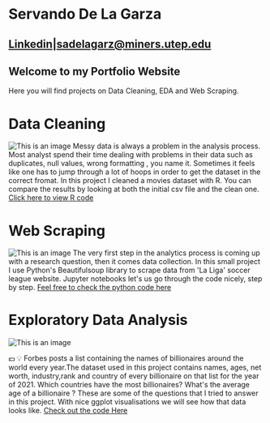 # Servando De La Garza

## [Linkedin](https://www.linkedin.com/in/servandodlg/)|sadelagarz@miners.utep.edu


## Welcome to my Portfolio Website 
Here you will find projects on Data Cleaning, EDA and Web Scraping.

# Data Cleaning
![This is an image](https://wallpaper.dog/large/20476860.jpg)
Messy data is always a problem in  the analysis process. Most analyst spend their time dealing with  problems in their data such as duplicates, null values, wrong formatting , you name it. Sometimes it feels like one has to jump through a lot of hoops in order to get the dataset in the correct fromat. In this project I cleaned a movies dataset with R. You can compare the results by looking at both the initial csv file and the clean one.
[Click here to view R code](https://github.com/servando110398-is/Data-Cleaning/blob/main/Data_Cleaning.pdf)

# Web Scraping
![This is an image](https://cdn.wallpapersafari.com/37/94/PDZVfl.jpg)
The very first step in the analytics process is coming up with a research question, then it comes data collection. In this small project I use  Python's 
Beautifulsoup library to scrape data from 'La Liga' soccer league website. Jupyter notebooks let's us go through the code nicely, step by step.
[Feel free to check the python code here](https://github.com/servando110398-is/Web_Scraping_ETL_Project/blob/main/Web_Scraping_and_ETL-Copy1.ipynb)

# Exploratory Data Analysis
![This is an image](https://thumbor.forbes.com/thumbor/1500x0/smart/filters:format(jpeg)/https%3A%2F%2Fimages.forbes.com%2FBillionaires2021-ListHeader-2%2FBillionaires2021-Desktop-LanderHeader-v2.png)

:dollar:  :bulb:
Forbes posts a list containing the names of  billionaires around the world every year.The dataset used in this project contains names, ages, net worth,
industry,rank and country of every billionaire on that list for the year of 2021.
Which countries have the most billionaires? What's the average age of a billionaire ? These are some of the questions that I tried to answer in this project. With nice ggplot visualisations we will see how that data looks like. 
[Check out the code Here](https://github.com/servando110398-is/Exploratory_data_analysis/blob/main/Exploratory_Data_Analysis.Rmd)






